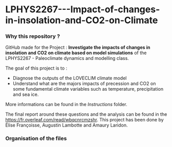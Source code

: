 # LPHYS2267---Impact-of-changes-in-insolation-and-CO2-on-Climate

### Why this repository ? 
GitHub made for the Project : **Investigate the impacts of changes in insolation and CO2 on climate based on
model simulations** of the LPHYS2267 - Paleoclimate dynamics and modelling class. 

The goal of this project is to : 

- Diagnose the outputs of the LOVECLIM climate model
- Understand what are the majors impacts of precession and CO2 on some fundamental climate variables such as temperature, precipitation and sea ice. 

More informations can be found in the *Instructions* folder. 

The final report around these questions and the analysis can be found in the https://fr.overleaf.com/read/wbqcnrcmzshr. This project has been done by Élise Françoisse, Augustin Lambotte and Amaury Laridon.

### Organisation of the files 



